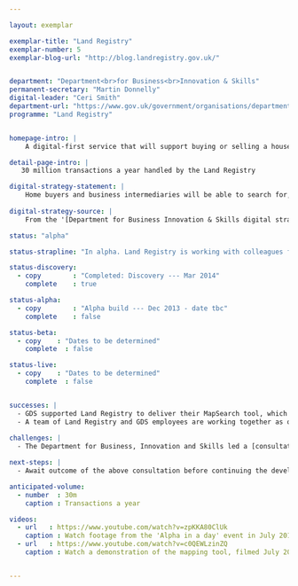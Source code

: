 ```yaml
---

layout: exemplar

exemplar-title: "Land Registry"
exemplar-number: 5
exemplar-blog-url: "http://blog.landregistry.gov.uk/"


department: "Department<br>for Business<br>Innovation & Skills"
permanent-secretary: "Martin Donnelly"
digital-leader: "Ceri Smith"
department-url: "https://www.gov.uk/government/organisations/department-for-business-innovation-skills"
programme: "Land Registry"


homepage-intro: |
    A digital-first service that will support buying or selling a house

detail-page-intro: |
   30 million transactions a year handled by the Land Registry  

digital-strategy-statement: |
    Home buyers and business intermediaries will be able to search for, gain data on and register property in the UK, without the need for the delays inherent in current disjointed, paper based systems.
    
digital-strategy-source: |
    From the '[Department for Business Innovation & Skills digital strategy](http://discuss.bis.gov.uk/digitalstrategy/page/7/)' --- December 2012

status: "alpha"

status-strapline: "In alpha. Land Registry is working with colleagues from GDS to explore the concept of creating a digital service which centres on customer needs. Using Agile methodology, the team is aiming to build a concept for a digital service to be shown to staff and customers. This will showcase what a digital service might look like in the future."

status-discovery:
  - copy        : "Completed: Discovery --- Mar 2014"
    complete    : true

status-alpha:
  - copy        : "Alpha build --- Dec 2013 - date tbc"
    complete    : false

status-beta:
  - copy    : "Dates to be determined"
    complete  : false

status-live:
  - copy    : "Dates to be determined"
    complete  : false


successes: |
  - GDS supported Land Registry to deliver their MapSearch tool, which went live in March 2014
  - A team of Land Registry and GDS employees are working together as one team and are engaging successfully with users
  
challenges: |
  - The Department for Business, Innovation and Skills led a [consultation](https://www.gov.uk/government/uploads/system/uploads/attachment_data/file/274493/bis-14-510-introduction-of-a-land-registry-service-delivery-company-consultation.pdf) on the introduction of a Land Registry service delivery company

next-steps: |
  - Await outcome of the above consultation before continuing the development of the service

anticipated-volume:
  - number  : 30m
    caption : Transactions a year

videos:
  - url   : https://www.youtube.com/watch?v=zpKKA80ClUk
    caption : Watch footage from the 'Alpha in a day' event in July 2013, held by the Land Registry and the Government Digital Service
  - url   : https://www.youtube.com/watch?v=c0QEWLzinZQ
    caption : Watch a demonstration of the mapping tool, filmed July 2013


---
```






